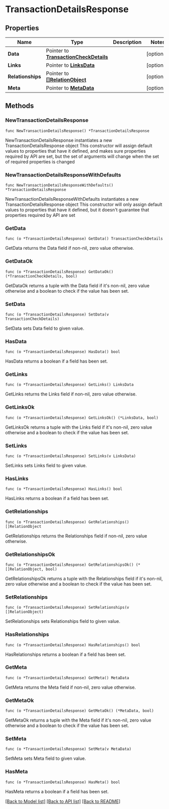# TransactionDetailsResponse

## Properties

Name | Type | Description | Notes
------------ | ------------- | ------------- | -------------
**Data** | Pointer to [**TransactionCheckDetails**](TransactionCheckDetails.md) |  | [optional] 
**Links** | Pointer to [**LinksData**](LinksData.md) |  | [optional] 
**Relationships** | Pointer to [**[]RelationObject**](RelationObject.md) |  | [optional] 
**Meta** | Pointer to [**MetaData**](MetaData.md) |  | [optional] 

## Methods

### NewTransactionDetailsResponse

`func NewTransactionDetailsResponse() *TransactionDetailsResponse`

NewTransactionDetailsResponse instantiates a new TransactionDetailsResponse object
This constructor will assign default values to properties that have it defined,
and makes sure properties required by API are set, but the set of arguments
will change when the set of required properties is changed

### NewTransactionDetailsResponseWithDefaults

`func NewTransactionDetailsResponseWithDefaults() *TransactionDetailsResponse`

NewTransactionDetailsResponseWithDefaults instantiates a new TransactionDetailsResponse object
This constructor will only assign default values to properties that have it defined,
but it doesn't guarantee that properties required by API are set

### GetData

`func (o *TransactionDetailsResponse) GetData() TransactionCheckDetails`

GetData returns the Data field if non-nil, zero value otherwise.

### GetDataOk

`func (o *TransactionDetailsResponse) GetDataOk() (*TransactionCheckDetails, bool)`

GetDataOk returns a tuple with the Data field if it's non-nil, zero value otherwise
and a boolean to check if the value has been set.

### SetData

`func (o *TransactionDetailsResponse) SetData(v TransactionCheckDetails)`

SetData sets Data field to given value.

### HasData

`func (o *TransactionDetailsResponse) HasData() bool`

HasData returns a boolean if a field has been set.

### GetLinks

`func (o *TransactionDetailsResponse) GetLinks() LinksData`

GetLinks returns the Links field if non-nil, zero value otherwise.

### GetLinksOk

`func (o *TransactionDetailsResponse) GetLinksOk() (*LinksData, bool)`

GetLinksOk returns a tuple with the Links field if it's non-nil, zero value otherwise
and a boolean to check if the value has been set.

### SetLinks

`func (o *TransactionDetailsResponse) SetLinks(v LinksData)`

SetLinks sets Links field to given value.

### HasLinks

`func (o *TransactionDetailsResponse) HasLinks() bool`

HasLinks returns a boolean if a field has been set.

### GetRelationships

`func (o *TransactionDetailsResponse) GetRelationships() []RelationObject`

GetRelationships returns the Relationships field if non-nil, zero value otherwise.

### GetRelationshipsOk

`func (o *TransactionDetailsResponse) GetRelationshipsOk() (*[]RelationObject, bool)`

GetRelationshipsOk returns a tuple with the Relationships field if it's non-nil, zero value otherwise
and a boolean to check if the value has been set.

### SetRelationships

`func (o *TransactionDetailsResponse) SetRelationships(v []RelationObject)`

SetRelationships sets Relationships field to given value.

### HasRelationships

`func (o *TransactionDetailsResponse) HasRelationships() bool`

HasRelationships returns a boolean if a field has been set.

### GetMeta

`func (o *TransactionDetailsResponse) GetMeta() MetaData`

GetMeta returns the Meta field if non-nil, zero value otherwise.

### GetMetaOk

`func (o *TransactionDetailsResponse) GetMetaOk() (*MetaData, bool)`

GetMetaOk returns a tuple with the Meta field if it's non-nil, zero value otherwise
and a boolean to check if the value has been set.

### SetMeta

`func (o *TransactionDetailsResponse) SetMeta(v MetaData)`

SetMeta sets Meta field to given value.

### HasMeta

`func (o *TransactionDetailsResponse) HasMeta() bool`

HasMeta returns a boolean if a field has been set.


[[Back to Model list]](../README.md#documentation-for-models) [[Back to API list]](../README.md#documentation-for-api-endpoints) [[Back to README]](../README.md)


